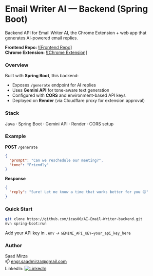 
# Email Writer AI — Backend (Spring Boot)

Backend API for Email Writer AI, the Chrome Extension + web app that generates AI-powered email replies.

**Frontend Repo:** [![Frontend Repo]](https://github.com/icas00/AI-Email-Writer-frontend)  
**Chrome Extension:** [![Chrome Extension]](https://chromewebstore.google.com/detail/email-writer/nefgnkboedlacmpgbkgjoknjeigpppln)


### Overview
Built with **Spring Boot**, this backend:
- Exposes `/generate` endpoint for AI replies  
- Uses **Gemini API** for tone-aware text generation  
- Configured with **CORS** and environment-based API keys  
- Deployed on **Render** (via Cloudflare proxy for extension approval)

### Stack
Java · Spring Boot · Gemini API · Render · CORS setup

### Example
**POST** `/generate`
```json
{
  "prompt": "Can we reschedule our meeting?",
  "tone": "Friendly"
}
```

**Response**
```json
{
  "reply": "Sure! Let me know a time that works better for you 😊"
}
```

### Quick Start
```bash
git clone https://github.com/icas00/AI-Email-Writer-backend.git
mvn spring-boot:run
```
Add your API key in `.env` → `GEMINI_API_KEY=your_api_key_here`

### Author
Saad Mirza  
📫 engr.saadmirza@gmail.com  
LinkedIn: [![LinkedIn](https://img.shields.io/badge/LinkedIn-blue?logo=linkedin)](https://www.linkedin.com/in/saadmirza1/)

